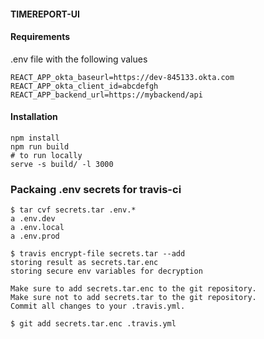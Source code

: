 #### TIMEREPORT-UI

#### Requirements

.env file with the following values

```
REACT_APP_okta_baseurl=https://dev-845133.okta.com
REACT_APP_okta_client_id=abcdefgh
REACT_APP_backend_url=https://mybackend/api
```

#### Installation

```
npm install
npm run build
# to run locally
serve -s build/ -l 3000
```
### Packaing .env secrets for travis-ci
```
$ tar cvf secrets.tar .env.* 
a .env.dev
a .env.local
a .env.prod

$ travis encrypt-file secrets.tar --add
storing result as secrets.tar.enc
storing secure env variables for decryption

Make sure to add secrets.tar.enc to the git repository.
Make sure not to add secrets.tar to the git repository.
Commit all changes to your .travis.yml.

$ git add secrets.tar.enc .travis.yml

```
